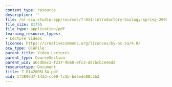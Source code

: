 ```yaml
---
content_type: resource
description: ''
file: /ol-ocw-studio-app/courses/7-014-introductory-biology-spring-2005/1f389ed7143dcc00fc5bbd5edc00c3b3_7_0142005L34.pdf
file_size: 81755
file_type: application/pdf
learning_resource_types:
- Lecture Videos
license: https://creativecommons.org/licenses/by-nc-sa/4.0/
ocw_type: OCWFile
parent_title: Video Lectures
parent_type: CourseSection
parent_uid: a6cdb6c1-f237-9b60-8fc3-dd7bcbce46d2
resourcetype: Document
title: 7_0142005L34.pdf
uid: 1f389ed7-143d-cc00-fc5b-bd5edc00c3b3
---
```

